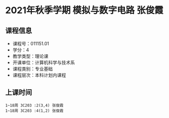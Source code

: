 # 2021年秋季学期 模拟与数字电路 张俊霞






## 课程信息

- 课程号：011151.01
- 学分：4
- 教学类型：理论课
- 开课单位：计算机科学与技术系
- 课程类别：专业基础
- 课程层次：本科计划内课程

## 上课时间

```
1~18周 3C203 :2(3,4) 张俊霞
1~18周 3C203 :4(1,2) 张俊霞
```


